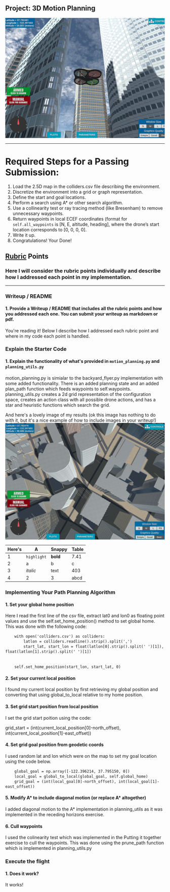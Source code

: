 ## Project: 3D Motion Planning
![Quad Image](./misc/enroute.png)

---


# Required Steps for a Passing Submission:
1. Load the 2.5D map in the colliders.csv file describing the environment.
2. Discretize the environment into a grid or graph representation.
3. Define the start and goal locations.
4. Perform a search using A* or other search algorithm.
5. Use a collinearity test or ray tracing method (like Bresenham) to remove unnecessary waypoints.
6. Return waypoints in local ECEF coordinates (format for `self.all_waypoints` is [N, E, altitude, heading], where the drone’s start location corresponds to [0, 0, 0, 0].
7. Write it up.
8. Congratulations!  Your Done!

## [Rubric](https://review.udacity.com/#!/rubrics/1534/view) Points
### Here I will consider the rubric points individually and describe how I addressed each point in my implementation.  

---
### Writeup / README

#### 1. Provide a Writeup / README that includes all the rubric points and how you addressed each one.  You can submit your writeup as markdown or pdf.  

You're reading it! Below I describe how I addressed each rubric point and where in my code each point is handled.

### Explain the Starter Code

#### 1. Explain the functionality of what's provided in `motion_planning.py` and `planning_utils.py`
motion_planning.py is simialar to the backyard_flyer.py implementation with some added functionality. There is an added planning state and an added plan_path function which feeds waypoints to self.waypoints. planning_utils.py creates a 2d grid representation of the configuration space, creates an action class with all possible drone actions, and has a star and heuristic functions which search the grid.

And here's a lovely image of my results (ok this image has nothing to do with it, but it's a nice example of how to include images in your writeup!)
![Top Down View](./misc/high_up.png)

Here's | A | Snappy | Table
--- | --- | --- | ---
1 | `highlight` | **bold** | 7.41
2 | a | b | c
3 | *italic* | text | 403
4 | 2 | 3 | abcd

### Implementing Your Path Planning Algorithm

#### 1. Set your global home position
Here I read the first line of the csv file, extract lat0 and lon0 as floating point values and use the self.set_home_position() method to set global home. This was done with the following code:

        with open('colliders.csv') as colliders:
            latlon = colliders.readline().strip().split(',')
            start_lat, start_lon = float(latlon[0].strip().split(' ')[1]), float(latlon[1].strip().split(' ')[1])


        self.set_home_position(start_lon, start_lat, 0)

#### 2. Set your current local position
I found my current local position by first retrieving my global position and converting that using global_to_local relative to my home position.


#### 3. Set grid start position from local position
I set the grid start poition using the code:

grid_start = (int(current_local_position[0]-north_offset), int(current_local_position[1]-east_offset))

#### 4. Set grid goal position from geodetic coords
I used random lat and lon which were on the map to set my goal location using the code below.

        global_goal = np.array([-122.396214, 37.795150, 0])
        local_goal = global_to_local(global_goal, self.global_home)
        grid_goal = (int(local_goal[0]-north_offset), int(local_goal[1]-east_offset))


#### 5. Modify A* to include diagonal motion (or replace A* altogether)
I added diagonal motion to the A* implementation in planning_utils as it was implemented in the receding horizons exercise.

#### 6. Cull waypoints
I used the colinearity test which was implemented in the Putting it together exercise to cull the waypoints. This was done using the prune_path function which is implemented in planning_utils.py



### Execute the flight
#### 1. Does it work?
It works!
